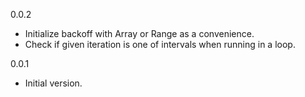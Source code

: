 0.0.2

  - Initialize backoff with Array or Range as a convenience.
  - Check if given iteration is one of intervals when running in a loop.

0.0.1

  - Initial version.
